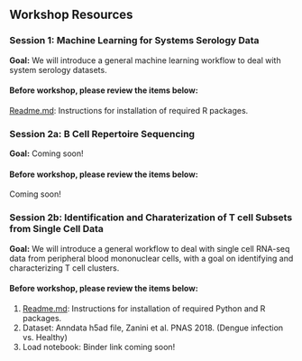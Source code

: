 ## Workshop Resources
### Session 1: Machine Learning for Systems Serology Data
**Goal:** We will introduce a general machine learning workflow to deal with system serology datasets.
#### Before workshop, please review the items below:
[Readme.md](SystemSerology_MachineLearning/README.md): Instructions for installation of required R packages.
### Session 2a: B Cell Repertoire Sequencing
**Goal:** Coming soon!
#### Before workshop, please review the items below:
Coming soon!
### Session 2b: Identification and Charaterization of T cell Subsets from Single Cell Data
**Goal:** We will introduce a general workflow to deal with single cell RNA-seq data from peripheral blood mononuclear cells, with a goal on identifying and characterizing T cell clusters.
#### Before workshop, please review the items below:
1. [Readme.md](https://github.com/watronfire/CViSB_Workshop_TCells/blob/3a961cc3de6daaff4bded8b9130236da99bdcc17/README.md): Instructions for installation of required Python and R packages.
2. Dataset: Anndata h5ad file, Zanini et al. PNAS 2018. (Dengue infection vs. Healthy)
3. Load notebook: Binder link coming soon!
